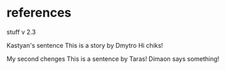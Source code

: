 # references
stuff v 2.3

Kastyan's sentence
This is a story by Dmytro
Hi chiks!

My second chenges
This is a sentence by Taras!
Dimaon says something!
